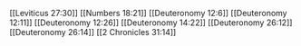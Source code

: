 [[Leviticus 27:30]]
[[Numbers 18:21]]
[[Deuteronomy 12:6]]
[[Deuteronomy 12:11]]
[[Deuteronomy 12:26]]
[[Deuteronomy 14:22]]
[[Deuteronomy 26:12]]
[[Deuteronomy 26:14]]
[[2 Chronicles 31:14]]
